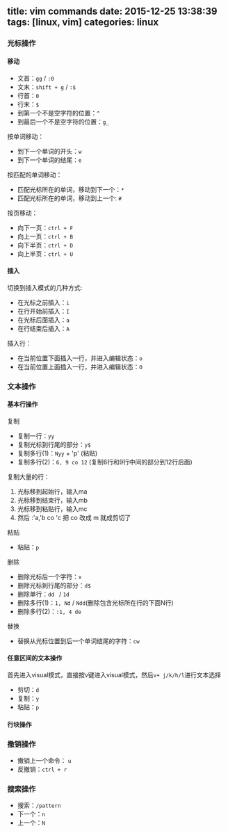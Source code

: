 title: vim commands
date: 2015-12-25 13:38:39
tags: [linux, vim]
categories: linux
---


### 光标操作

#### 移动
- 文首：`gg` / `:0`
- 文末：`shift + g` / `:$`
- 行首：`0`
- 行末：`$`
- 到第一个不是空字符的位置：`^`
- 到最后一个不是空字符的位置：`g_`

<!--more-->

按单词移动：
- 到下一个单词的开头：`w`
- 到下一个单词的结尾：`e`

按匹配的单词移动：
- 匹配光标所在的单词，移动到下一个：`*`
- 匹配光标所在的单词，移动到上一个: `#`

按页移动：
- 向下一页：`ctrl + F`
- 向上一页：`ctrl + B`
- 向下半页：`ctrl + D`
- 向上半页：`ctrl + U`

#### 插入
切换到插入模式的几种方式:
- 在光标之前插入：`i`
- 在行开始前插入：`I`
- 在光标后面插入：`a`
- 在行结束后插入：`A`

插入行：
- 在当前位置下面插入一行，并进入编辑状态：`o`
- 在当前位置上面插入一行，并进入编辑状态：`O`




### 文本操作

#### 基本行操作

复制
- 复制一行：`yy`
- 复制光标到行尾的部分：`y$`
- 复制多行(1)：`Nyy` + 'p' (粘贴)
- 复制多行(2)：`6, 9 co 12` (复制6行和9行中间的部分到12行后面)

复制大量的行：
1. 光标移到起始行，输入ma
2. 光标移到结束行，输入mb
3. 光标移到粘贴行，输入mc
4. 然后 :'a,'b co 'c 把 co 改成 m 就成剪切了


粘贴
- 粘贴：`p`

删除
- 删除光标后一个字符：`x`
- 删除光标到行尾的部分：`d$`
- 删除单行：`dd ` / `1d`
- 删除多行(1)：`1, Nd` / `Ndd`(删除包含光标所在行的下面N行)
- 删除多行(2)：`:1, 4 de`


替换
- 替换从光标位置到后一个单词结尾的字符：`cw`

#### 任意区间的文本操作

首先进入visual模式，直接按v键进入visual模式，然后`v+ j/k/h/l`进行文本选择
- 剪切：`d`
- 复制：`y`
- 粘贴：`p`

#### 行块操作


### 撤销操作
- 撤销上一个命令： `u`
- 反撤销：`ctrl + r` 


### 搜索操作

- 搜索：`/pattern`
- 下一个：`n`
- 上一个：`N`
